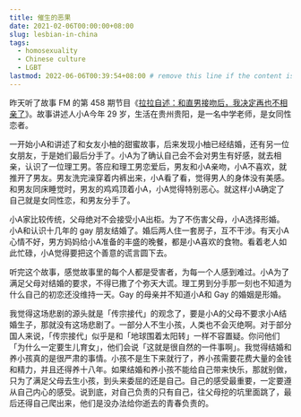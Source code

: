 ```yaml
---
title: 催生的恶果
date: 2021-02-06T00:00:00+08:00
slug: lesbian-in-china
tags:
  - homosexuality
  - Chinese culture
  - LGBT
lastmod: 2022-06-06T00:39:54+08:00 # remove this line if the content is actually changed
---
```


昨天听了故事 FM 的第 458 期节目《[拉拉自述：和直男接吻后，我决定再也不相亲了](https://mp.weixin.qq.com/s?__biz=Mzk0MDIwNTQxNw==&mid=2247505391&idx=1&sn=f6fd48f8b339117d7840ff321944adbf)》。故事讲述人小A今年 29 岁，生活在贵州贵阳，是一名中学老师，是女同性恋者。

一开始小A和讲述了和女友小柚的甜蜜故事，后来发现小柚已经结婚，还有另一位女朋友，于是她们最后分手了。小A为了确认自己会不会对男生有好感，就去相亲，认识了一位理工男。答应和理工男恋爱后，男友和小A亲吻，小A不喜欢，就推开了男友。男友洗完澡穿着内裤出来，小A看了看，觉得男人的身体没有美感。和男友同床睡觉时，男友的鸡鸡顶着小A，小A觉得特别恶心。就这样小A确定了自己就是女同性恋，和男友分手了。

小A家比较传统，父母绝对不会接受小A出柜。为了不伤害父母，小A选择形婚。小A和认识十几年的 gay 朋友结婚了。婚后两人住一套房子，互不干涉。有天小A心情不好，男方妈妈给小A准备的丰盛的晚餐，都是小A喜欢的食物。看着老人如此忙碌，小A觉得要把这个善意的谎言圆下去。

听完这个故事，感觉故事里的每个人都是受害者，为每一个人感到难过。小A为了满足父母对结婚的要求，不得已撒了个弥天大谎。理工男到分手那一刻也不知道为什么自己的初恋还没维持一天。Gay 的母亲并不知道小A和 Gay 的婚姻是形婚。

我觉得这场悲剧的源头就是「传宗接代」的观念了，要是小A的父母不要求小A结婚生子，那就没有这场悲剧了。一部分人不生小孩，人类也不会灭绝啊。对于部分国人来说，「传宗接代」似乎是和「地球围着太阳转」一样不容置疑。你问他们「为什么一定要生儿育女」，他们会说「这就是很自然的一件事啊」。我觉得结婚和养小孩真的是很严肃的事情。小孩不是生下来就行了，养小孩需要花费大量的金钱和精力，并且还得养十八年。如果结婚和养小孩不能给自己带来快乐，那就别做，只为了满足父母去生小孩，到头来委屈的还是自己。自己的感受最重要，一定要遵从自己内心的感受。说到底，对自己负责的只有自己，往父母挖的坑里面跳了，最后还得自己爬出来，他们是没办法给你逝去的青春负责的。
